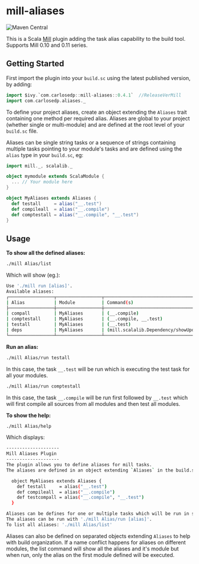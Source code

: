 # mill-aliases

![Maven Central](https://img.shields.io/maven-central/v/com.carlosedp/mill-aliases_mill0.11_2.13)

This is a Scala [Mill](http://mill-build.com/) plugin adding the task alias capability to the build tool. Supports Mill 0.10 and 0.11 series.

## Getting Started

First import the plugin into your `build.sc` using the latest published version, by adding:

```scala
import $ivy.`com.carlosedp::mill-aliases::0.4.1`  //ReleaseVerMill
import com.carlosedp.aliases._
```

To define your project aliases, create an object extending the `Aliases` trait containing one method per required alias. Aliases are global to your project (whether single or multi-module) and are defined at the root level of your `build.sc` file.

Aliases can be single string tasks or a sequence of strings containing multiple tasks pointing to your module's tasks and are defined using the `alias` type in your `build.sc`, eg:

```scala
import mill._, scalalib._

object mymodule extends ScalaModule {
  ... // Your module here
}

object MyAliases extends Aliases {
  def testall     = alias("__.test")
  def compileall  = alias("__.compile")
  def comptestall = alias("__.compile", "__.test")
}
```

## Usage

**To show all the defined aliases:**

```sh
./mill Alias/list
```

Which will show (eg.):

```sh
Use './mill run [alias]'.
Available aliases:
┌─────────────────┬─────────────────┬───────────────────────────────────────────────────────────────────────────────────
| Alias           | Module          | Command(s)
├─────────────────┼─────────────────┼───────────────────────────────────────────────────────────────────────────────────
| compall         | MyAliases       | (__.compile)
| comptestall     | MyAliases       | (__.compile, __.test)
| testall         | MyAliases       | (__.test)
| deps            | MyAliases       | (mill.scalalib.Dependency/showUpdates)
└─────────────────┴─────────────────┴───────────────────────────────────────────────────────────────────────────────────
```

**Run an alias:**

```sh
./mill Alias/run testall
```

In this case, the task `__.test` will be run which is executing the test task for all your modules.

```sh
./mill Alias/run comptestall
```

In this case, the task `__.compile` will be run first followed by `__.test` which will first compile all sources from all modules and then test all modules.

**To show the help:**

```sh
./mill Alias/help
```

Which displays:

```sh
--------------------
Mill Aliases Plugin
--------------------
The plugin allows you to define aliases for mill tasks.
The aliases are defined in an object extending `Aliases` in the build.sc file at the root level in the following format:

  object MyAliases extends Aliases {
    def testall     = alias("__.test")
    def compileall  = alias("__.compile")
    def testcompall = alias("__.compile", "__.test")
  }

Aliases can be defines for one or multiple tasks which will be run in sequence.
The aliases can be run with './mill Alias/run [alias]'.
To list all aliases: './mill Alias/list'
```

Aliases can also be defined on separated objects extending `Aliases` to help with build organization. If a name conflict happens for aliases on different modules, the list command will show all the aliases and it's module but when run, only the alias on the first module defined will be executed.
